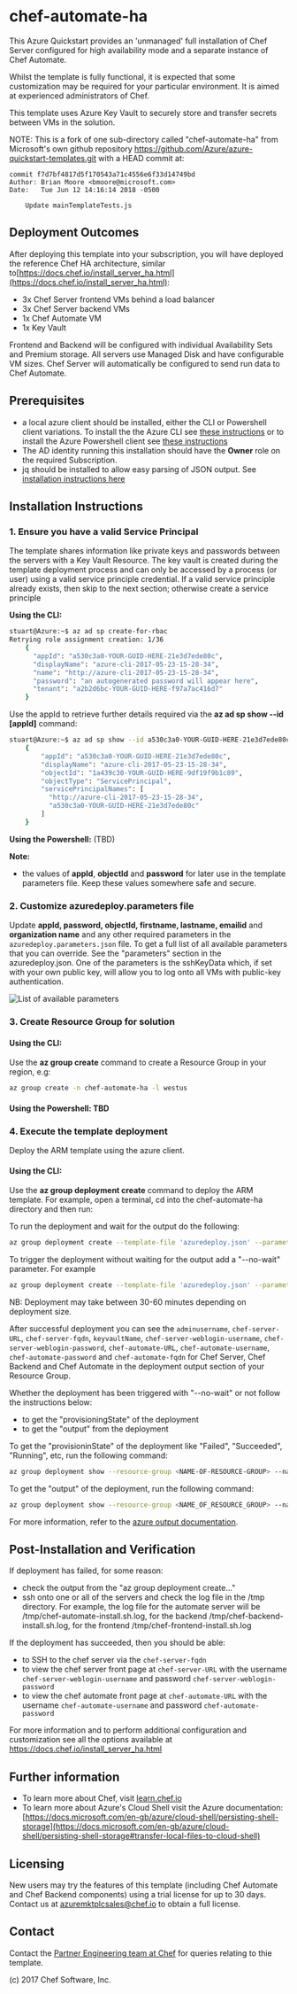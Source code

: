 
# chef-automate-ha

This Azure Quickstart provides an 'unmanaged' full installation of Chef Server configured for high availability mode and a separate instance of Chef Automate.

Whilst the template is fully functional, it is expected that some customization may be required for your particular environment.  It is aimed at experienced administrators of Chef.

This template uses Azure Key Vault to securely store and transfer secrets between VMs in the solution.

NOTE: This is a fork of one sub-directory called "chef-automate-ha" from Microsoft's own github repository https://github.com/Azure/azure-quickstart-templates.git with a HEAD commit at:

```git
commit f7d7bf4817d5f170543a71c4556e6f33d14749bd
Author: Brian Moore <bmoore@microsoft.com>
Date:   Tue Jun 12 14:16:14 2018 -0500

    Update mainTemplateTests.js
```

## Deployment Outcomes

After deploying this template into your subscription, you will have deployed the reference Chef HA architecture, similar to[https://docs.chef.io/install_server_ha.html](https://docs.chef.io/install_server_ha.html):

- 3x Chef Server frontend VMs behind a load balancer
- 3x Chef Server backend VMs
- 1x Chef Automate VM
- 1x Key Vault

Frontend and Backend will be configured with individual Availability Sets and Premium storage.  All servers use Managed Disk and have configurable VM sizes.  Chef Server will automatically be configured to send run data to Chef Automate.

## Prerequisites

- a local azure client should be installed, either the CLI or Powershell client variations.  To install the the Azure CLI see [these instructions](https://docs.microsoft.com/en-gb/cli/azure/install-azure-cli?view=azure-cli-latest) or to install the Azure Powershell client see [these instructions](https://docs.microsoft.com/en-us/powershell/azure/install-azurerm-ps?view=azurermps-6.3.0)
- The AD identity running this installation should have the **Owner** role on the required Subscription.
- jq should be installed to allow easy parsing of JSON output.  See [installation instructions here](https://stedolan.github.io/jq/download/)

## Installation Instructions

### 1. Ensure you have a valid Service Principal

The template shares information like private keys and passwords between the servers with a Key Vault Resource.  The key vault is created during the template deployment process and can only be accessed by a process (or user) using a valid service principle credential.  If a valid service principle already exists, then skip to the next section; otherwise create a service principle 

__Using the CLI:__

```bash
stuart@Azure:~$ az ad sp create-for-rbac
Retrying role assignment creation: 1/36
    {
      "appId": "a530c3a0-YOUR-GUID-HERE-21e3d7ede80c",
      "displayName": "azure-cli-2017-05-23-15-28-34",
      "name": "http://azure-cli-2017-05-23-15-28-34",
      "password": "an autogenerated password will appear here",
      "tenant": "a2b2d6bc-YOUR-GUID-HERE-f97a7ac416d7"
    }
```

Use the appId to retrieve further details required via the **az ad sp show --id [appId]** command:

```bash
stuart@Azure:~$ az ad sp show --id a530c3a0-YOUR-GUID-HERE-21e3d7ede80c
    {
        "appId": "a530c3a0-YOUR-GUID-HERE-21e3d7ede80c",
        "displayName": "azure-cli-2017-05-23-15-28-34",
        "objectId": "1a439c30-YOUR-GUID-HERE-9df19f9b1c89",
        "objectType": "ServicePrincipal",
        "servicePrincipalNames": [
          "http://azure-cli-2017-05-23-15-28-34",
          "a530c3a0-YOUR-GUID-HERE-21e3d7ede80c"
        ]
    }
```

__Using the Powershell:__ (TBD)

__Note:__

- the values of **appId**, **objectId** and **password** for later use in the template parameters file.  Keep these values somewhere safe and secure.

### 2. Customize azuredeploy.parameters file


Update **appId, password, objectId, firstname, lastname, emailid** and **organization name** and any other required parameters in the ```azuredeploy.parameters.json``` file.  To get a full list of all available parameters that you can override.  See the "parameters" section in the azuredeploy.json.  One of the parameters is the sshKeyData which, if set with your own public key, will allow you to log onto all VMs with public-key authentication.

![List of available parameters](img/parameter-list.png)

### 3. Create Resource Group for solution

#### Using the CLI:
Use the **az group create** command to create a Resource Group in your region, e.g:

```bash
az group create -n chef-automate-ha -l westus
```

#### Using the Powershell: TBD

### 4. Execute the template deployment

Deploy the ARM template using the azure client.

#### Using the CLI:

Use the **az group deployment create** command to deploy the ARM template.  For example, open a terminal, cd into the chef-automate-ha directory and then run:

To run the deployment and wait for the output do the following:

```bash
az group deployment create --template-file 'azuredeploy.json' --parameters 'azuredeploy.parameters.json'
```

To trigger the deployment without waiting for the output add a "--no-wait" parameter.  For example

```bash
az group deployment create --template-file 'azuredeploy.json' --parameters 'azuredeploy.parameters.json'
```


NB: Deployment may take between 30-60 minutes depending on deployment size.

After successful deployment you can see the ```adminusername```, ```chef-server-URL```, ```chef-server-fqdn```, ```keyvaultName```, ```chef-server-weblogin-username```, ```chef-server-weblogin-password```, ```chef-automate-URL```, ```chef-automate-username```, ```chef-automate-password``` and ```chef-automate-fqdn``` for Chef Server, Chef Backend and Chef Automate in the deployment output section of your Resource Group.

Whether the deployment has been triggered with "--no-wait" or not follow the instructions below:

- to get the "provisioningState" of the deployment
- to get the "output" from the deployment

To get the "provisioninState" of the deployment like "Failed", "Succeeded", "Running", etc, run the following command:

```bash
az group deployment show --resource-group <NAME-OF-RESOURCE-GROUP> --name azuredeploy --query properties | jq '.provisioningState'
```

To get the "output" of the deployment, run the following command:

```bash
az group deployment show --resource-group <NAME_OF_RESOURCE_GROUP> --name azuredeploy --query properties.outputs
```

For more information, refer to the [azure output documentation](https://docs.microsoft.com/en-us/azure/azure-resource-manager/resource-manager-templates-outputs#define-and-use-output-values).
## Post-Installation and Verification

If deployment has failed, for some reason:

- check the output from the "az group deployment create..."
- ssh onto one or all of the servers and check the log file in the /tmp directory.  For example, the log file for the automate server will be /tmp/chef-automate-install.sh.log, for the backend /tmp/chef-backend-install.sh.log, for the frontend /tmp/chef-frontend-install.sh.log

If the deployment has succeeded, then you should be able:

- to SSH to the chef server via the ```chef-server-fqdn```
- to view the chef server front page at ```chef-server-URL``` with the username ```chef-server-weblogin-username``` and password ```chef-server-weblogin-password```
- to view the chef automate front page at ```chef-automate-URL``` with the username ```chef-automate-username``` and password ```chef-automate-password```

For more information and to perform additional configuration and customization see all the options available at https://docs.chef.io/install_server_ha.html

## Further information

- To learn more about Chef, visit [learn.chef.io](https://learn.chef.io)
- To learn more about Azure's Cloud Shell visit the Azure documentation: [https://docs.microsoft.com/en-gb/azure/cloud-shell/persisting-shell-storage](https://docs.microsoft.com/en-gb/azure/cloud-shell/persisting-shell-storage#transfer-local-files-to-cloud-shell)

## Licensing

New users may try the features of this template (including Chef Automate and Chef Backend components) using a trial license for up to 30 days. Contact us at [azuremktplcsales@chef.io](mailto:azuremktplcsales@chef.io) to obtain a full license.

## Contact

Contact the [Partner Engineering team at Chef](mailto:partnereng@chef.io) for queries relating to thie template.

(c) 2017 Chef Software, Inc.
